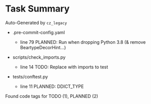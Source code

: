 # Task Summary

Auto-Generated by `cz_legacy`

- .pre-commit-config.yaml
    - line  79 PLANNED: Run when dropping Python 3.8 (& remove BeartypeDecorHint...)

- scripts/check_imports.py
    - line  14    TODO: Replace with imports to test

- tests/conftest.py
    - line  11 PLANNED: DDICT_TYPE

Found code tags for TODO (1), PLANNED (2)

<!-- calcipy:skip_tags -->
